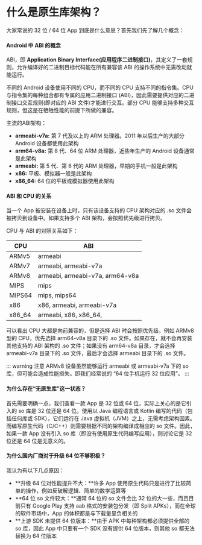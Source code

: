 # 什么是原生库架构？

大家常说的 32 位  / 64 位 App 到底是什么意思？首先我们先了解几个概念：

#### Android 中 ABI 的概念

ABI，即 **Application Binary Interface(应用程序二进制接口)**，其定义了一套规则，允许编译好的二进制目标代码能在所有兼容该 ABI 的操作系统中无需改动就能运行。

不同的 Android 设备使用不同的 CPU，而不同的 CPU 支持不同的指令集。CPU 与指令集的每种组合都有专属的应用二进制接口 (ABI)，因此需要提供对应的二进制接口交互规则(即对应的 ABI 文件)才能进行交互。部分 CPU 能够支持多种交互规则，但这是在牺牲性能的前提下所做的兼容。

主流的ABI架构：

- **armeabi-v7a:** 第 7 代及以上的 ARM 处理器。2011 年以后生产的大部分 Android 设备都使用此架构
- **arm64-v8a:** 第 8 代、64 位 ARM 处理器，近些年生产的 Android 设备通常是此架构
- **armeabi:** 第 5 代、第 6 代的 ARM 处理器，早期的手机一般是此架构
- **x86:** 平板、模拟器一般是此架构
- **x86_64:** 64 位的平板或模拟器使用此架构

#### ABI 和 CPU 的关系

当一个 App 被安装在设备上时，只有该设备支持的 CPU 架构对应的 .so 文件会被拷贝到设备中。如果支持多个 ABI 架构，会按照优先级进行拷贝。

CPU 与 ABI 的对照关系如下：

| CPU    | ABI                             |
| ------ | ------------------------------- |
| ARMv5  | armeabi                         |
| ARMv7  | armeabi, armeabi-v7a            |
| ARMv8  | armeabi, armeabi-v7a, arm64-v8a |
| MIPS   | mips                            |
| MIPS64 | mips, mips64                    |
| x86    | x86, armeabi, armeabi-v7a       |
| x86_64 | armeabi, x86, x86_64,           |

可以看出 CPU 大都是向前兼容的，但是选择 ABI 时会按照优先级。例如 ARMv8 型的 CPU，优先选择 arm64-v8a 目录下的 .so 文件。如果存在，就不会再安装其他支持的 ABI 架构的 .so 文件；如果没有 arm64-v8a 目录，才会选择 armeabi-v7a 目录下的 .so 文件，最后才会选择 armeabi 目录下的 .so 文件。

::: warning 注意
 ARMv8 设备虽然能够运行 armeabi 或 armeabi-v7a 下的 so 库，但可能会造成性能损失。即我们经常说的 “64 位手机运行 32 位应用”。
:::

#### 为什么存在“无原生库”这一状态？

首先需要明确一点，我们查看一款 App 是 32 位或 64 位，实际上关心的是它引入的 so 库是 32 位还是 64 位。使用以 Java 编程语言或 Kotlin 编写的代码（包括任何库或 SDK），它们运行在 Java 虚拟机（JVM）之上，无需考虑架构因素。而编写原生代码（C/C++）则需要根据不同的架构编译成相应的 so 文件。因此，如果一款 App 没有引入 so 库（即没有使用原生代码编写应用），则讨论它是 32 位还是 64 位是无意义的。

#### 为什么国内厂商对于升级 64 位不够积极？

我认为有以下几点原因：

- **升级 64 位对性能提升不大：**许多 App 使用原生代码只是进行了比较简单的操作，例如反破解逻辑、简单的数学运算等
- **64 位 so 文件较大：**通常 64 位的 so 文件会比 32 位的大一些，而且目前只有 Google Play 支持 aab 格式的安装包分发（即 Split APKs），而在全球的软件市场中，App 的体积都是与下载量呈负相关的
- **上游 SDK 未提供 64 位版本：**由于 APK 中每种架构都必须提供全部的 so 库，因此 App 中只要有一个 SDK 没有提供 64 位版本，则其他 so 都无法替换为 64 位版本
